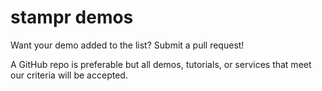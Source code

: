 # stampr demos

Want your demo added to the list? Submit a pull request!

A GitHub repo is preferable but all demos, tutorials, or services that meet our criteria will be accepted. 
